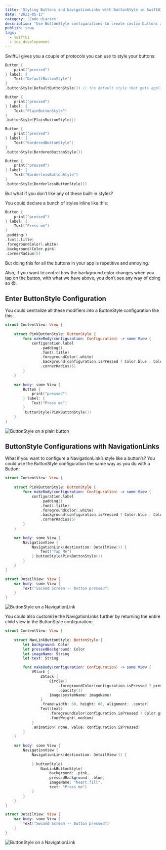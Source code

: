 ```yaml
---
title: 'Styling Buttons and NavigationLinks with ButtonStyle in SwiftUI'
date: '2022-05-17'
category: 'Code diaries'
description: 'Use ButtonStyle configurations to create custom buttons and NavigationLinks in your IOS app'
publish: true
tags:
  - swiftUI
  - ios_developement
---
```

SwiftUI gives you a couple of protocols you can use to style your buttons:

```swift
Button {
    print("pressed")
} label: {
    Text("DefaultButtonStyle")
}
.buttonStyle(DefaultButtonStyle()) // the default style that gets applied 

Button {
    print("pressed")
} label: {
    Text("PlainButtonStyle")
}
.buttonStyle(PlainButtonStyle())

Button {
    print("pressed")
} label: {
    Text("BorderedButtonStyle")
}
.buttonStyle(BorderedButtonStyle())

Button {
    print("pressed")
} label: {
    Text("BorderlessButtonStyle")
}
.buttonStyle(BorderlessButtonStyle())
```

But what if you don’t like any of these built-in styles?

You could declare a bunch of styles inline like this:

```swift
Button {
    print("pressed")
} label: {
    Text("Press me")
}
.padding()
.font(.title)
.foregroundColor(.white)
.background(Color.pink)
.cornerRadius(5)
```

But doing this for all the buttons in your app is repetitive and annoying.

Also, if you want to control how the background color changes when you tap on the button, with what we have above, you don’t see any way of doing so 😨.

## Enter ButtonStyle Configuration

You could centralize all these modifiers into a ButtonStyle configuration like this:
```swift
struct ContentView: View {
    
    struct PinkButtonStyle: ButtonStyle {
        func makeBody(configuration: Configuration) -> some View {
            configuration.label
                .padding()
                .font(.title)
                .foregroundColor(.white)
                .background(configuration.isPressed ? Color.blue : Color.pink)
                .cornerRadius(5)
        }
    }
    
    var body: some View {
        Button {
            print("pressed")
        } label: {
            Text("Press me")
        }
        .buttonStyle(PinkButtonStyle())
    }
}
```

![ButtonStyle on a plain button](/postImages/buttonStyleBasic.gif)

## ButtonStyle Configurations with NavigationLinks

What if you want to configure a NavigationLink’s style like a button’s? You could use the ButtonStyle configuration the same way as you do with a Button:

```swift
struct ContentView: View {
    
    struct PinkButtonStyle: ButtonStyle {
        func makeBody(configuration: Configuration) -> some View {
            configuration.label
                .padding()
                .font(.title)
                .foregroundColor(.white)
                .background(configuration.isPressed ? Color.blue : Color.pink)
                .cornerRadius(5)
        }
    }
    
    var body: some View {
        NavigationView {
            NavigationLink(destination: DetailView()) {
                Text("Tap Me")
            }.buttonStyle(PinkButtonStyle())
        }
    }
}

struct DetailView: View {
    var body: some View {
        Text("Second Screen -- button pressed")
    }
}
```

![ButtonStyle on a NavigationLink](/postImages/buttonStyle-navigationLink-basic.gif)

You could also customize the NavigationLinks further by returning the entire child view in the ButtonStyle configuration:

```swift
struct ContentView: View {
    
    struct NavLinkButtonStyle: ButtonStyle {
        let background: Color
        let pressedBackground: Color
        let imageName: String
        let text: String

        func makeBody(configuration: Configuration) -> some View {
            VStack {
                ZStack {
                    Circle()
                        .foregroundColor(configuration.isPressed ? pressedBackground : background)
                        .opacity(1)
                    Image(systemName: imageName)
                }
                .frame(width: 60, height: 60, alignment: .center)
                Text(text)
                    .foregroundColor(configuration.isPressed ? Color.gray : Color.black)
                    .fontWeight(.medium)
            }
            .animation(.none, value: configuration.isPressed)
        }
    }
    
    var body: some View {
        NavigationView {
            NavigationLink(destination: DetailView()) {
                
            }.buttonStyle(
                NavLinkButtonStyle(
                    background: .pink,
                    pressedBackground: .blue,
                    imageName: "heart.fill",
                    text: "Press me")
            )
        }
    }
}

struct DetailView: View {
    var body: some View {
        Text("Second Screen -- button pressed")
    }
}
```

![ButtonStyle on a NavigationLink](/postImages/buttonStyle-navigationLink-child.gif)
